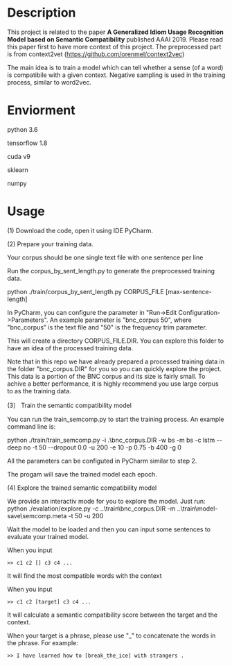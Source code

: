 # Description
This project is related to the paper **A Generalized Idiom Usage Recognition Model based on Semantic Compatibility** published AAAI 2019. Please read this
paper first to have more context of this project. The preprocessed part is from context2vet (https://github.com/orenmel/context2vec)

The main idea is to train a model which can tell whether a sense (of a word) is compatibile with a given context. Negative sampling is used in the training process,
similar to word2vec. 

# Enviorment
python 3.6

tensorflow 1.8

cuda v9

sklearn

numpy


# Usage 

(1) Download the code, open it using IDE PyCharm.

(2) Prepare your training data.

Your corpus should be one single text file with one sentence per line

Run the corpus_by_sent_length.py to generate the preprocessed training data. 

python ./train/corpus_by_sent_length.py CORPUS_FILE [max-sentence-length]

In PyCharm, you can configure the parameter in "Run->Edit Configuration->Parameters". An example parameter is "bnc_corpus 50", where "bnc_corpus" is the text file
and "50" is the frequency trim parameter. 

This will create a directory CORPUS_FILE.DIR. You can explore this folder to have an idea of the processed training data. 

Note that in this repo we have already prepared a processed training data in the folder "bnc_corpus.DIR" for you so you can quickly explore the project. 
This data is a portion of the BNC corpus  and its size is fairly small. To achive a better performance, it is highly recommend you use large corpus to as the training 
data. 

(3） Train the semantic compatibility model 

You can run the train_semcomp.py to start the training process. An example command line is:

python ./train/train_semcomp.py -i .\bnc_corpus.DIR  -w  bs -m bs  -c lstm --deep no -t 50 --dropout 0.0 -u 200 -e 10 -p 0.75 -b 400 -g 0

All the parameters can be configuted in PyCharm similar to step 2.

The progam will save the trained model each epoch. 

(4) Explore the trained semantic compatibility model 

We provide an interactiv mode for you to explore the model. Just run:
python ./evalation/explore.py -c ..\\train\\bnc_corpus.DIR  -m ..\\train\model-save\semcomp.meta -t 50 -u 200

Wait the model to be loaded and then you can input some sentences to evaluate your trained model. 

When you input
```
>> c1 c2 [] c3 c4 ...
```

It will find the most compatible words with the context

When you input
```
>> c1 c2 [target] c3 c4 ...
```
It will calculate a semantic compatibility score between the target and the context.

When your target is a phrase, please use "_" to concatenate the words in the phrase. For example:
```
>> I have learned how to [break_the_ice] with strangers . 
```



